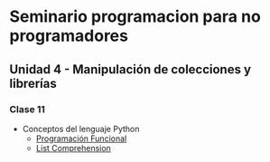 # Seminario programacion para no programadores

## Unidad 4 - Manipulación de colecciones y librerías
### Clase 11
* Conceptos del lenguaje Python
  * [Programación Funcional](clase11/programacion_funcional.ipynb)
  * [List Comprehension](clase11/list_comprehension.ipynb)